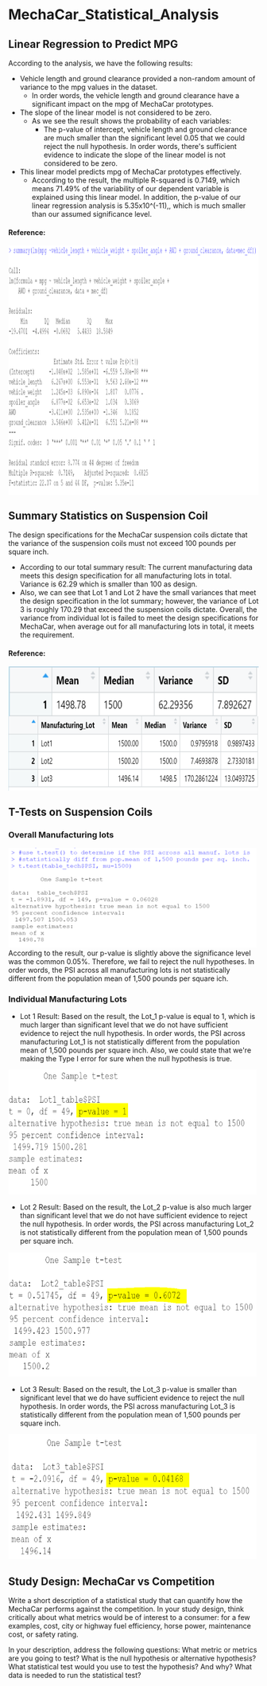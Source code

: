 # MechaCar_Statistical_Analysis

## Linear Regression to Predict MPG
According to the analysis, we have the following results:
- Vehicle length and ground clearance provided a non-random amount of variance to the mpg values in the dataset.
  - In order words, the vehicle length and ground clearance have a significant impact on the mpg of MechaCar prototypes.
- The slope of the linear model is not considered to be zero. 
  - As we see the result shows the probability of each variables:
    - The p-value of intercept, vehicle length and ground clearance are much smaller than the significant level 0.05 that we could reject the null hypothesis. In order words, there's sufficient evidence to indicate the slope of the linear model is not considered to be zero. 
- This linear model predicts mpg of MechaCar prototypes effectively.
  - According to the result, the multiple R-squared is 0.7149, which means 71.49% of the variability of our dependent variable is explained using this linear model. In addition, the p-value of our linear regression analysis is 5.35x10^(-11),, which is much smaller than our assumed significance level.


#### Reference:
<img align='center' src='Resources/images/lm_model_result.PNG' width=800 height=500>



## Summary Statistics on Suspension Coil
The design specifications for the MechaCar suspension coils dictate that the variance of the suspension coils must not exceed 100 pounds per square inch. 
- According to our total summary result: The current manufacturing data meets this design specification for all manufacturing lots in total. Variance is 62.29 which is smaller than 100 as design. 
- Also, we can see that Lot 1 and Lot 2 have the small variances that meet the design specification in the lot summary; however, the variance of Lot 3 is roughly 170.29 that exceed the suspension coils dictate. Overall, the variance from individual lot is failed to meet the design specifications for MechaCar, when average out for all manufacturing lots in total, it meets the requirement.

#### Reference:
<img align='center' src='Resources/images/total_summary.PNG' width=600 height=100>

<img align='center' src='Resources/images/lot_summary.PNG' width=600 height=150>


## T-Tests on Suspension Coils
### Overall Manufacturing lots
<img src='Resources/images/t_test_all_lots.PNG' width=500 height=200>
According to the result, our p-value is slightly above the significance level was the common 0.05%. Therefore, we fail to reject the null hypotheses. In order words, the PSI across all manufacturing lots is not statistically different from the population mean of 1,500 pounds per square ich.

### Individual Manufacturing Lots
- Lot 1 Result:
Based on the result, the Lot_1 p-value is equal to 1, which is much larger than significant level that we do not have sufficient evidence to reject the null hypothesis. In order words, the PSI across manufacturing Lot_1 is not statistically different from the population mean of 1,500 pounds per square inch. Also, we could state that we're making the Type I error for sure when the null hypothesis is true.
<img src='Resources/images/Lot1_t_test.PNG' width=500 height=250>



- Lot 2 Result:
Based on the result, the Lot_2 p-value is also much larger than significant level that we do not have sufficient evidence to reject the null hypothesis. In order words, the PSI across manufacturing Lot_2 is not statistically different from the population mean of 1,500 pounds per square inch. 

<img src='Resources/images/Lot2_t_test.PNG' width=500 height=250>


- Lot 3 Result:
Based on the result, the Lot_3 p-value is smaller than significant level that we do have sufficient evidence to reject the null hypothesis. In order words, the PSI across manufacturing Lot_3 is statistically different from the population mean of 1,500 pounds per square inch.

<img src='Resources/images/Lot3_t_test.PNG' width=500 height=250>

 


## Study Design: MechaCar vs Competition
Write a short description of a statistical study that can quantify how the MechaCar performs against the competition. In your study design, think critically about what metrics would be of interest to a consumer: for a few examples, cost, city or highway fuel efficiency, horse power, maintenance cost, or safety rating.

In your description, address the following questions:
What metric or metrics are you going to test?
What is the null hypothesis or alternative hypothesis?
What statistical test would you use to test the hypothesis? And why?
What data is needed to run the statistical test?
